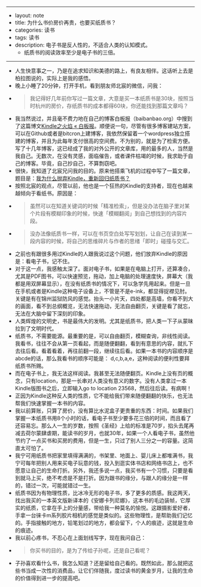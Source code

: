- --
- layout: note
- title: 为什么书价房价再贵，也要买纸质书？
- categories: 读书
- tags: 读书
- description: 电子书是反人性的，不适合人类的认知模式。
    - 纸质书的阅读效率至少是电子书的三倍。
- --
- 人生快意事之一，乃是在追求知识和美德的路上，有良友相伴。这话听上去是柏拉图说的，实际上是我的感悟。
- 晚上小睡了20分钟，打开手机，看到朋友师北宸的微信，问我：
- > 我记得好几年前你写过一篇文章，大意是买一本纸质书是30块，按照当时杭州的房价，存纸质书的成本都得60块，你还能找到那篇文章吗？
- 我当然说过，并且毫不费力地在自己的博客白板报（baibanbao.org）中搜到了这篇博文[Kindle之火焰 « 白板报](http://www.baibanbao.org/2009/07/the-flame-of-kindle/)。顺便说一句，尽管有很多博客建站方案，可以在Github或者是bitcron上建博客，我依然保留着一个wordpress独立搭建的博客，并且为此每年支付很高的空间费。不为别的，就是为了检索方便。写了十几年博客，这已经成了我的对外公开的文章库，用的最多的人，当然是我自己。无数次，在没有灵感，面临催告，或者课件枯竭的时候，我求助于自己的博客。毕竟，自己抄自己，不算剽窃吧。
- 很快，我知道了北宸兄问我的目的。原来他搭乘飞机的过程中写了一篇文章，题目是：[我为什么抛弃Kindle，重新回归纸质书？](https://mp.weixin.qq.com/s?__biz=MjM5NDA4MjAzMA==&mid=2733427297&idx=1&sn=39c06a579e1ee3da08123661a6efe555&chksm=819557e0b6e2def67c67fc4059321dc7ba54e5de28cb5d77f59073d88b5bc94ea9ce80fa8c11&scene=0&key=74cfab3f3119748d079ae8e671c431aa19975837fcfa85365f8713adf2fce2523c3fdc68a24b6dc0d68a85eef3c70d8ee82c7ab63e1d68b0033810f71f079c5c2dd4eae8b578ed6d5b6dc7ef1a435fa3&ascene=0&uin=ODA1NDk1OTIw&devicetype=iMac+Macmini5%2C2+OSX+OSX+10.12.5+build(16F73)&version=12020810&nettype=WIFI&fontScale=100&pass_ticket=grexs%2F0MSGRyYQZ5r5wggwkSZMOPisbHgEGwxZFLdagaRfGRx2Q%2BBTqyMQ1wGeEy)
- 按照北宸的观点，尽管以前，他也是一个狂热的Kindle的支持者，现在也越来越倾向于看纸书。原因是：
- > 虽然可以在知道关键词的时候「精准检索」，但是没办法在脑子里对某个片段有模糊印象的时候，快速「模糊翻阅」到自己想找到的内容片段。
- > 没办法像纸质书一样，可以在书页空白处写写划划，让自己在读到某一段内容的时候，将自己的思维碎片与作者的思绪「即时」碰撞与交汇。
- 之前也有跟很多用过Kindle的人跟我说过这个问题，他们放弃Kindle的原因是：看电子书，记不住。
- 对于这一点，我感触太深了。面对电子书，如果是在电脑上打开，还算凑合，尤其是PDF图书，可以快速预览，拖动，加上电脑的处理速度快，屏幕大（我都是用双屏幕显示），在没有纸质书的情况下，可以急学先用起来。但是一旦在手机或者是Kindle这种电子设备上，不管是不是e-ink，都显得捉襟见肘。关键是有在锦州监狱防风的感觉。抬头一小片天，四处都是高墙，你看不到大的画面，看不到总纲概览，无法快速拖动，无法自由翻页，关键是看了就忘，无法在大脑中留下深刻的印象。
- 人类辉煌的文明史，书是最伟大的发明。尤其是纸质书，把人类一下子从蒙昧拉到了文明时代。
- 纸质书，不需要能源。最重要的是，可以自由翻页，模糊查询，非线性阅读。我看书，往往不会从第一页看起，而是随便翻翻，看到有意思的内容，就扎下去往后看。看着看着，再往前翻一段，继续往后看。如果一本书的内容顺序是abcde的话，那么我看书的顺序可能是： d,c,b,a,e，这种阅读的便利性要拜纸质书所赐。
- 而在电子书上，我无法这样阅读。我甚至无法随便翻页。Kindle上没有页的概念，只有location，那是一长串对人类没有意义的数字。没有人类拿过一本Kindle版图书之后，立即输入go to location 23568，然后往后读。有病啊！
- 正因为Kindle这种反人类的性质，它不能给我们带来随便翻翻的快乐，也无法帮我们快速掌握一本书的内容。
- 我以前算账，只算了房价，没有算比水泥盒子更贵重的东西：时间。如果我们掌握一本纸质书用8个小时的话，看电子书至少要多花三倍的时间，而且看了还容易忘。那么人一生的岁数，按照《圣经》上给的标准是70岁，掐头去尾再减去荷尔蒙肆虐期，能读书的岁月，也就30年，如果一个人看电子书，虽然他节约了一点买书和买房的费用，但是一生，只过了别人三分之一的容量。这简直太可怕了。
- 我宁可用纸质书把家里填得满满的，书架里、地面上、婴儿床上都堆满书，我宁可每年把别人用来买电子玩意的钱，投入到逛实体书店和网络书店上，也不愿意让自己的生命打折。另外，我还多说一点，我买书有一个习惯，只要是看到就马上买，绝不考虑是不是打折。因为跟书的缘分，与跟人的缘分是一样的，错过一次，可能就错过一生。
- 纸质书因为有物理性质，比冰冷无形的电子书，多了更多的质感。我这两天，找出我买的一本英文版新译本的《安娜卡列尼娜》，这本书的毛边装帧，它厚实的纸质，它拿在手上的分量感，带给我一种莫名的愉悦。这跟摄影爱好者，手拿一台徕卡m系列胶片相机的感觉是类似的。这些物理性，是帮助我们记忆的。手指接触的地方，铅笔划过的地方，都会留下，个人的痕迹，这就是生命的痕迹。
- 我以前心疼书，不忍心在上面划线写字，现在我问自己：
- > 你买书的目的，是为了传给子孙呢，还是自己看呢？
- 子孙喜欢看什么书，我怎么知道？还是留给自己看的。既然如此，那么就把这些书当成一次性的消费品，让它们伴随我，度过读书的黄金岁月，让我的生命的价值得到进一步的提高吧。
